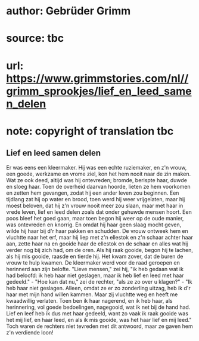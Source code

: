# author: Gebrüder Grimm
# source: tbc
# url: https://www.grimmstories.com/nl//grimm_sprookjes/lief_en_leed_samen_delen
# note: copyright of translation tbc

## Lief en leed samen delen 

Er was eens een kleermaker. Hij was een echte ruziemaker, en z'n vrouw,
een goede, werkzame en vrome ziel, kon het hem nooit naar de zin maken.
Wat ze ook deed, altijd was hij ontevreden; bromde, berispte haar, duwde
en sloeg haar. Toen de overheid daarvan hoorde, lieten ze hem voorkomen
en zetten hem gevangen, zodat hij een ander leven zou beginnen. Een
tijdlang zat hij op water en brood, toen werd hij weer vrijgelaten, maar
hij moest beloven, dat hij z'n vrouw nooit meer zou slaan, maar met
haar in vrede leven, lief en leed delen zoals dat onder gehuwde mensen
hoort. Een poos bleef het goed gaan, maar toen begon hij weer op de oude
manier, was ontevreden en knorrig. En omdat hij haar geen slaag mocht
geven, wilde hij haar bij d'r haar pakken en schudden. De vrouw ontweek
hem en vluchtte naar het erf, maar hij liep met z'n ellestok en z'n
schaar achter haar aan, zette haar na en gooide haar de ellestok en de
schaar en alles wat hij verder nog bij zich had, om de oren. Als hij
raak gooide, begon hij te lachen, als hij mis gooide, raasde en tierde
hij. Het kwam zover, dat de buren de vrouw te hulp kwamen. De kleermaker
werd voor de raad geroepen en herinnerd aan zijn belofte. "Lieve
mensen," zei hij, "ik heb gedaan wat ik had beloofd: ik heb haar niet
geslagen, maar ik heb lief en leed met haar gedeeld." - "Hoe kan dat
nu," zei de rechter, "als ze zo over u klagen?" - "Ik heb haar niet
geslagen. Alleen, omdat ze er zo zonderling uitzag, heb ik d'r haar met
mijn hand willen kammen. Maar zij vluchtte weg en heeft me kwaadwillig
verlaten. Toen ben ik haar nagerend, en ik heb haar, als herinnering,
vol goede bedoelingen, nagegooid, wat ik net bij de hand had. Lief en
leef heb ik dus met haar gedeeld, want zo vaak ik raak gooide was het
mij lief, en haar leed, en als ik mis gooide, was het haar lief en mij
leed." Toch waren de rechters niet tevreden met dit antwoord, maar ze
gaven hem z'n verdiende loon!

